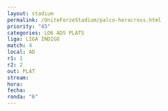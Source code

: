 ```yaml
---
layout: stadium
permalink: /UniteForzeStadium/palco-heracross.html
priority: "45"
categories: LO6 ADS PLATS
liga: LIGA INDIGO
match: 4
local: AD
r1: 1
r2: 2
out: PLAT
stream: 
hora: 
fecha: 
ronda: "6"
---
```

